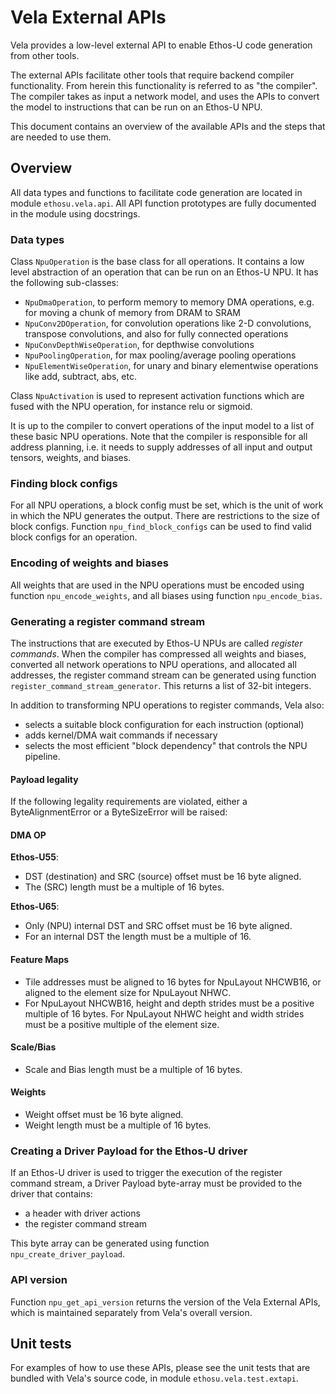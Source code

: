 <!--
SPDX-FileCopyrightText: Copyright 2020, 2023 Arm Limited and/or its affiliates <open-source-office@arm.com>

SPDX-License-Identifier: Apache-2.0

Licensed under the Apache License, Version 2.0 (the License); you may
not use this file except in compliance with the License.
You may obtain a copy of the License at

www.apache.org/licenses/LICENSE-2.0

Unless required by applicable law or agreed to in writing, software
distributed under the License is distributed on an AS IS BASIS, WITHOUT
WARRANTIES OR CONDITIONS OF ANY KIND, either express or implied.
See the License for the specific language governing permissions and
limitations under the License.
-->
# Vela External APIs

Vela provides a low-level external API to enable Ethos-U code generation from
other tools.

The external APIs facilitate other tools that require backend compiler
functionality. From herein this functionality is referred to as "the compiler".
The compiler takes as input a network model, and uses the APIs to convert the
model to instructions that can be run on an Ethos-U NPU.

This document contains an overview of the available APIs and the steps that are
needed to use them.

## Overview

All data types and functions to facilitate code generation are located in module
`ethosu.vela.api`. All API function prototypes are fully documented in the
module using docstrings.

### Data types

Class `NpuOperation` is the base class for all operations. It contains a low
level abstraction of an operation that can be run on an Ethos-U NPU. It has the
following sub-classes:

* `NpuDmaOperation`, to perform memory to memory DMA operations, e.g. for moving
  a chunk of memory from DRAM to SRAM
* `NpuConv2DOperation`, for convolution operations like 2-D convolutions,
  transpose convolutions, and also for fully connected operations
* `NpuConvDepthWiseOperation`, for depthwise convolutions
* `NpuPoolingOperation`, for max pooling/average pooling operations
* `NpuElementWiseOperation`, for unary and binary elementwise operations like
  add, subtract, abs, etc.

Class `NpuActivation` is used to represent activation functions which are fused
with the NPU operation, for instance relu or sigmoid.

It is up to the compiler to convert operations of the input model to a list of
these basic NPU operations. Note that the compiler is responsible for all
address planning, i.e. it needs to supply addresses of all input and output
tensors, weights, and biases.

### Finding block configs

For all NPU operations, a block config must be set, which is the unit of work in
which the NPU generates the output. There are restrictions to the size of block
configs. Function `npu_find_block_configs` can be used to find valid block
configs for an operation.

### Encoding of weights and biases

All weights that are used in the NPU operations must be encoded using
function `npu_encode_weights`, and all biases using function `npu_encode_bias`.

### Generating a register command stream

The instructions that are executed by Ethos-U NPUs are called *register
commands*. When the compiler has compressed all weights and biases, converted
all network operations to NPU operations, and allocated all addresses, the
register command stream can be generated using function
`register_command_stream_generator`. This returns a list of 32-bit integers.

In addition to transforming NPU operations to register commands, Vela also:

* selects a suitable block configuration for each instruction (optional)
* adds kernel/DMA wait commands if necessary
* selects the most efficient "block dependency" that controls the NPU pipeline.

#### Payload legality

If the following legality requirements are violated, either a ByteAlignmentError
or a ByteSizeError will be raised:

#### DMA OP

**Ethos-U55**:
- DST (destination) and SRC (source) offset must be 16 byte aligned.
- The (SRC) length must be a multiple of 16 bytes.

**Ethos-U65**:
- Only (NPU) internal DST and SRC offset must be 16 byte aligned.
- For an internal DST the length must be a multiple of 16.

#### Feature Maps

- Tile addresses must be aligned to 16 bytes for NpuLayout NHCWB16, or
aligned to the element size for NpuLayout NHWC.
- For NpuLayout NHCWB16, height and depth strides must be a positive multiple of
16 bytes. For NpuLayout NHWC height and width strides must be a
positive multiple of the element size.

#### Scale/Bias

- Scale and Bias length must be a multiple of 16 bytes.

#### Weights

- Weight offset must be 16 byte aligned.
- Weight length must be a multiple of 16 bytes.

### Creating a Driver Payload for the Ethos-U driver

If an Ethos-U driver is used to trigger the execution of the register command
stream, a Driver Payload byte-array must be provided to the driver that
contains:

* a header with driver actions
* the register command stream

This byte array can be generated using function `npu_create_driver_payload`.

### API version

Function `npu_get_api_version` returns the version of the Vela External APIs,
which is maintained separately from Vela's overall version.

## Unit tests

For examples of how to use these APIs, please see the unit tests that are
bundled with Vela's source code, in module `ethosu.vela.test.extapi`.


